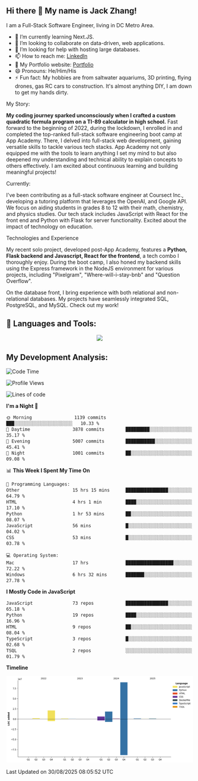 
## Hi there 👋 My name is Jack Zhang!
I am a Full-Stack Software Engineer, living in DC Metro Area.

* 🌱 I’m currently learning Next.JS.
* 👯 I’m looking to collaborate on data-driven, web applications.
* 🤔 I’m looking for help with hosting large databases.
* 📫 How to reach me: [LinkedIn](https://www.linkedin.com/in/jack-zhang-1ba90929/)
* 🔭 My Portfolio website: [Portfolio](https://www.jackzhang.io)
* 😄 Pronouns: He/Him/His
* ⚡ Fun fact: My hobbies are from saltwater aquariums, 3D printing, flying drones, gas RC cars to construction. It's almost anything DIY, I am down to get my hands dirty.

My Story:

**My coding journey sparked unconsciously when I crafted a custom quadratic formula program on a TI-89 calculator in high school.** Fast forward to the beginning of 2022, during the lockdown, I enrolled in and completed the top-ranked full-stack software engineering boot camp at App Academy. There, I delved into full-stack web development, gaining versatile skills to tackle various tech stacks. App Academy not only equipped me with the tools to learn anything I set my mind to but also deepened my understanding and technical ability to explain concepts to others effectively. I am excited about continuous learning and building meaningful projects!

Currently:

I've been contributing as a full-stack software engineer at Coursect Inc., developing a tutoring platform that leverages the OpenAI, and Google API. We focus on aiding students in grades 8 to 12 with their math, chemistry, and physics studies. Our tech stack includes JavaScript with React for the front end and Python with Flask for server functionality. Excited about the impact of technology on education.

Technologies and Experience

My recent solo project, developed post-App Academy, features a **Python, Flask backend and Javascript, React for the frontend**, a tech combo I thoroughly enjoy. During the boot camp, I also honed my backend skills using the Express framework in the NodeJS environment for various projects, including "Pixelgram",  "Where-will-i-stay-bnb" and "Question Overflow".

On the database front, I bring experience with both relational and non-relational databases. My projects have seamlessly integrated SQL, PostgreSQL, and MySQL. Check out my work!


## 🧰 Languages and Tools:
<p align="center">
  <a href="https://skillicons.dev">
    <img src="https://skillicons.dev/icons?i=js,py,react,redux,html,css,flask,sequelize,express,npm,sqlite,postgres,github,postman,docker,nextjs,tailwind,gcp,ai" />
  </a>
</p>


## My Development Analysis:
<!--START_SECTION:waka-->
![Code Time](http://img.shields.io/badge/Code%20Time-1%2C942%20hrs%2010%20mins-blue)

![Profile Views](http://img.shields.io/badge/Profile%20Views-0-blue)

![Lines of code](https://img.shields.io/badge/From%20Hello%20World%20I%27ve%20Written-139.3%20million%20lines%20of%20code-blue)

**I'm a Night 🦉** 

```text
🌞 Morning                1139 commits        ███░░░░░░░░░░░░░░░░░░░░░░   10.33 % 
🌆 Daytime                3878 commits        █████████░░░░░░░░░░░░░░░░   35.17 % 
🌃 Evening                5007 commits        ███████████░░░░░░░░░░░░░░   45.41 % 
🌙 Night                  1001 commits        ██░░░░░░░░░░░░░░░░░░░░░░░   09.08 % 
```


📊 **This Week I Spent My Time On** 

```text
💬 Programming Languages: 
Other                    15 hrs 15 mins      ████████████████░░░░░░░░░   64.79 % 
HTML                     4 hrs 1 min         ████░░░░░░░░░░░░░░░░░░░░░   17.10 % 
Python                   1 hr 53 mins        ██░░░░░░░░░░░░░░░░░░░░░░░   08.07 % 
JavaScript               56 mins             █░░░░░░░░░░░░░░░░░░░░░░░░   04.02 % 
CSS                      53 mins             █░░░░░░░░░░░░░░░░░░░░░░░░   03.78 % 

💻 Operating System: 
Mac                      17 hrs              ██████████████████░░░░░░░   72.22 % 
Windows                  6 hrs 32 mins       ███████░░░░░░░░░░░░░░░░░░   27.78 % 
```

**I Mostly Code in JavaScript** 

```text
JavaScript               73 repos            ████████████████░░░░░░░░░   65.18 % 
Python                   19 repos            ████░░░░░░░░░░░░░░░░░░░░░   16.96 % 
HTML                     9 repos             ██░░░░░░░░░░░░░░░░░░░░░░░   08.04 % 
TypeScript               3 repos             █░░░░░░░░░░░░░░░░░░░░░░░░   02.68 % 
TSQL                     2 repos             ░░░░░░░░░░░░░░░░░░░░░░░░░   01.79 % 
```



**Timeline**

![Lines of Code chart](https://raw.githubusercontent.com/jzhang319/jzhang319/master/assets/bar_graph.png)


 Last Updated on 30/08/2025 08:05:52 UTC
<!--END_SECTION:waka-->
